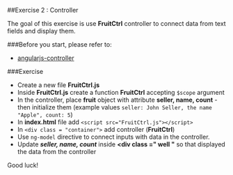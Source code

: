 ##Exercise 2 : Controller

The goal of this exercise is use **FruitCtrl** controller to connect data from text fields and display them.

###Before you start, please refer to:
* [angularjs-controller](https://egghead.io/lessons/angularjs-controllers)

###Exercise

* Create a new file **FruitCtrl.js**
* Inside **FruitCtrl.js** create a function **FruitCtrl** accepting ```$scope```  argument 
* In the controller, place **fruit** object with attribute **seller, name, count** - then initialize them (example values ``` seller: John Seller, the name "Apple", count: 5 ```)
* In **index.html** file add ```<script src="FruitCtrl.js"></script>```
* In ```<div class = "container">``` add  controller (**FruitCtrl**)
* Use ```ng-model``` directive to connect inputs with data in the controller.
* Update ***seller, name, count***  inside **<div class =" well "** so that displayed the data from the controller

Good luck!
